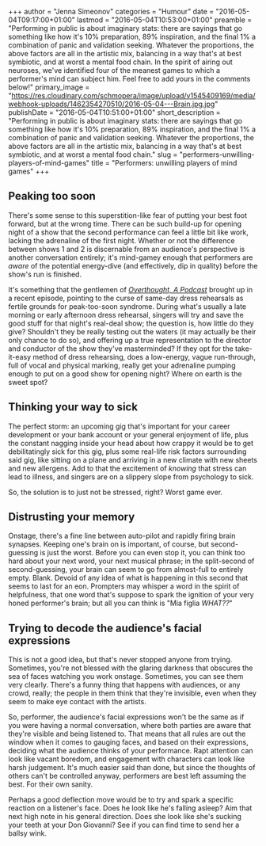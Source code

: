 +++
author = "Jenna Simeonov"
categories = "Humour"
date = "2016-05-04T09:17:00+01:00"
lastmod = "2016-05-04T10:53:00+01:00"
preamble = "Performing in public is about imaginary stats: there are sayings that go something like how it's 10% preparation, 89% inspiration, and the final 1% a combination of panic and validation seeking. Whatever the proportions, the above factors are all in the artistic mix, balancing in a way that's at best symbiotic, and at worst a mental food chain. In the spirit of airing out neuroses, we've identified four of the meanest games to which a performer's mind can subject him. Feel free to add yours in the comments below!"
primary_image = "https://res.cloudinary.com/schmopera/image/upload/v1545409169/media/webhook-uploads/1462354270510/2016-05-04---Brain.jpg.jpg"
publishDate = "2016-05-04T10:51:00+01:00"
short_description = "Performing in public is about imaginary stats: there are sayings that go something like how it&#039;s 10% preparation, 89% inspiration, and the final 1% a combination of panic and validation seeking. Whatever the proportions, the above factors are all in the artistic mix, balancing in a way that&#039;s at best symbiotic, and at worst a mental food chain."
slug = "performers-unwilling-players-of-mind-games"
title = "Performers: unwilling players of mind games"
+++

## Peaking too soon

There's some sense to this superstition-like fear of putting your best foot forward, but at the wrong time. There can be such build-up for opening night of a show that the second performance can feel a little bit like work, lacking the adrenaline of the first night. Whether or not the difference between shows 1 and 2 is discernable from an audience's perspective is another conversation entirely; it's mind-gamey enough that performers are *aware* of the potential energy-dive (and effectively, dip in quality) before the show's run is finished.

It's something that the gentlemen of [*Overthought, A Podcast*](http://www.overthoughtpodcast.com/) brought up in a recent episode, pointing to the curse of same-day dress rehearsals as fertile grounds for peak-too-soon syndrome. During what's usually a late morning or early afternoon dress rehearsal, singers will try and save the good stuff for that night's real-deal show; the question is, how little do they give? Shouldn't they be really testing out the waters (it may actually be their only chance to do so), and offering up a true representation to the director and conductor of the show they've masterminded? If they opt for the take-it-easy method of dress rehearsing, does a low-energy, vague run-through, full of vocal and physical marking, really get your adrenaline pumping enough to put on a good show for opening night? Where on earth is the sweet spot? 

## Thinking your way to sick

The perfect storm: an upcoming gig that's important for your career development or your bank account or your general enjoyment of life, plus the constant nagging inside your head about how crappy it would be to get debilitatingly sick for this gig, plus some real-life risk factors surrounding said gig, like sitting on a plane and arriving in a new climate with new sheets and new allergens. Add to that the excitement of *knowing* that stress can lead to illness, and singers are on a slippery slope from psychology to sick.

So, the solution is to just not be stressed, right? Worst game ever.

## Distrusting your memory

Onstage, there's a fine line between auto-pilot and rapidly firing brain synapses. Keeping one's brain on is important, of course, but second-guessing is just the worst. Before you can even stop it, you can think too hard about your next word, your next musical phrase; in the split-second of second-guessing, your brain can seem to go from almost-full to entirely empty. Blank. Devoid of any idea of what is happening in this second that seems to last for an eon. Prompters may whisper a word in the spirit of helpfulness, that one word that's suppose to spark the ignition of your very honed performer's brain; but all you can think is "Mia figlia *WHAT??*"

## Trying to decode the audience's facial expressions

This is not a good idea, but that's never stopped anyone from trying. Sometimes, you're not blessed with the glaring darkness that obscures the sea of faces watching you work onstage. Sometimes, you can see them very clearly. There's a funny thing that happens with audiences, or any crowd, really; the people in them think that they're invisible, even when they seem to make eye contact with the artists. 

So, performer, the audience's facial expressions won't be the same as if you were having a normal conversation, where both parties are aware that they're visible and being listened to. That means that all rules are out the window when it comes to gauging faces, and based on their expressions, deciding what the audience thinks of your performance. Rapt attention can look like vacant boredom, and engagement with characters can look like harsh judgement. It's much easier said than done, but since the thoughts of others can't be controlled anyway, performers are best left assuming the best. For their own sanity.

Perhaps a good deflection move would be to try and spark a specific reaction on a listener's face. Does he look like he's falling asleep? Aim that next high note in his general direction. Does she look like she's sucking your teeth at your Don Giovanni? See if you can find time to send her a ballsy wink.
